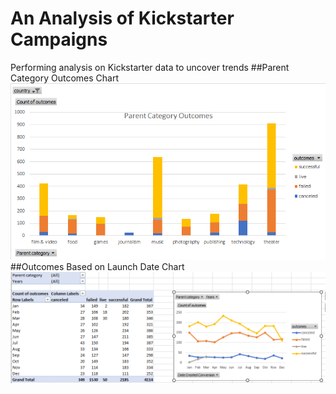 # An Analysis of Kickstarter Campaigns
Performing analysis on Kickstarter data to uncover trends
##Parent Category Outcomes Chart
![Parent Category Outcomes](https://github.com/tommy-chin/kickstarter-analysis/blob/main/Parent%20Category%20Outcomes.png)
##Outcomes Based on Launch Date Chart
![Outcomes Based on Launch Date](https://github.com/tommy-chin/kickstarter-analysis/blob/main/Outcomes%20Based%20on%20Launch%20Date.png)

